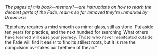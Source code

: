 <i> The pages of this book—memory?—are instructions on how to reach the deepest parts of the Fade, realms so far removed they're unmarked by Dreamers: </i>

"Epiphany requires a mind smooth as mirror glass, still as stone. Put aside ten years for practice, and the next hundred for searching. What others have learned will ease your journey. Those who never manifested outside the Fade will find it easier to find its stillest roots, but it is rare the compulsion overtakes our brethren of the air."
